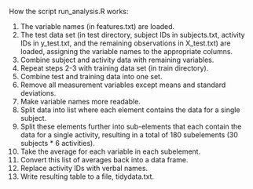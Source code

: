How the script run_analysis.R works:
1. The variable names (in features.txt) are loaded.
2. The test data set (in test directory, subject IDs in subjects.txt, activity IDs in y_test.txt, and the remaining observations in X_test.txt) are loaded, assigning the variable names to the appropriate columns.
3. Combine subject and activity data with remaining variables.
4. Repeat steps 2-3 with training data set (in train directory).
5. Combine test and training data into one set.
6. Remove all measurement variables except means and standard deviations.
7. Make variable names more readable.
8. Split data into list where each element contains the data for a single subject.
9. Split these elements further into sub-elements that each contain the data for a single activity, resulting in a total of 180 subelements (30 subjects * 6 activities).
10. Take the average for each variable in each subelement.
11. Convert this list of averages back into a data frame.
12. Replace activity IDs with verbal names.
13. Write resulting table to a file, tidydata.txt.